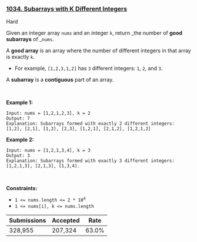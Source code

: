 ### [1034. Subarrays with K Different Integers](https://leetcode.com/problems/subarrays-with-k-different-integers/description/)

Hard

Given an integer array `` nums `` and an integer `` k ``, return _the number of __good subarrays__ of _`` nums ``.

A __good array__ is an array where the number of different integers in that array is exactly `` k ``.

*   For example, `` [1,2,3,1,2] `` has `` 3 `` different integers: `` 1 ``, `` 2 ``, and `` 3 ``.

A __subarray__ is a __contiguous__ part of an array.

 

<strong class="example">Example 1:</strong>

```
Input: nums = [1,2,1,2,3], k = 2
Output: 7
Explanation: Subarrays formed with exactly 2 different integers: [1,2], [2,1], [1,2], [2,3], [1,2,1], [2,1,2], [1,2,1,2]
```

<strong class="example">Example 2:</strong>

```
Input: nums = [1,2,1,3,4], k = 3
Output: 3
Explanation: Subarrays formed with exactly 3 different integers: [1,2,1,3], [2,1,3], [1,3,4].
```

 

__Constraints:__

*   <code>1 <= nums.length <= 2 * 10<sup>4</sup></code>
*   `` 1 <= nums[i], k <= nums.length ``

| Submissions    | Accepted     | Rate   |
| -------------- | ------------ | ------ |
| 328,955 | 207,324 | 63.0% |